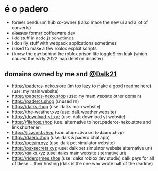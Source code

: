 # é o padero
+ former pendulum hub co-owner (i also made the new ui and a lot of converts)
+ ~~disaster~~ former coffeeware dev
+ i do stuff in node.js sometimes
+ i do silly stuff with webpack applications sometimes
+ i used to make a few roblox exploit scripts
+ i know the guy behind the roblox prison life toggleSiren leak (which caused the early 2022 map deletion disaster)


## domains owned by me and [@Dalk21](https://github.com/Dalk21)
- https://paderos-neko.store (im too lazy to make a good readme here) (use: my main website)
- https://paderos-neko.shop (use: my main website other domain)
- https://paderos.shop (unused rn)
- https://dalks.shop (use: dalks main website)
- https://the-weather.xyz (use: dalk weather website)
- https://download-yt.xyz (use: dalk download yt website)
- https://filehost.shop (use: alternative to host.paderos-neko.store and link shortener)
- https://jizzcord.shop (use: alternative url to daero.shop)
- https://daero.shop (use: dalk & padero chat app)
- https://petsim.xyz (use: dalk pet simulator website)
- https://psxsecrets.xyz (use: dalk pet simulator website alternative url)
- https://dalks.xyz (use: dalks main website alternative url)
- https://ridergames.shop (use: dalks roblox dev studio)
dalk pays for all of these + their hosting
(dalk is the one who wrote half of the readme)

